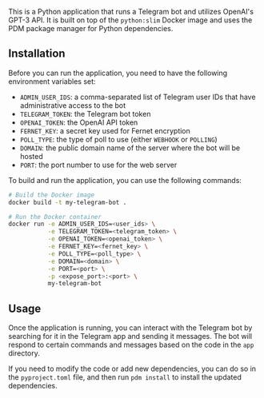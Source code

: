 

This is a Python application that runs a Telegram bot and utilizes OpenAI's GPT-3 API. It is built on top of the `python:slim` Docker image and uses the PDM package manager for Python dependencies.

## Installation

Before you can run the application, you need to have the following environment variables set:

- `ADMIN_USER_IDS`: a comma-separated list of Telegram user IDs that have administrative access to the bot
- `TELEGRAM_TOKEN`: the Telegram bot token
- `OPENAI_TOKEN`: the OpenAI API token
- `FERNET_KEY`: a secret key used for Fernet encryption
- `POLL_TYPE`: the type of poll to use (either `WEBHOOK` or `POLLING`)
- `DOMAIN`: the public domain name of the server where the bot will be hosted
- `PORT`: the port number to use for the web server

To build and run the application, you can use the following commands:

```bash
# Build the Docker image
docker build -t my-telegram-bot .

# Run the Docker container
docker run -e ADMIN_USER_IDS=<user_ids> \
           -e TELEGRAM_TOKEN=<telegram_token> \
           -e OPENAI_TOKEN=<openai_token> \
           -e FERNET_KEY=<fernet_key> \
           -e POLL_TYPE=<poll_type> \
           -e DOMAIN=<domain> \
           -e PORT=<port> \
           -p <expose_port>:<port> \
           my-telegram-bot
```

## Usage

Once the application is running, you can interact with the Telegram bot by searching for it in the Telegram app and sending it messages. The bot will respond to certain commands and messages based on the code in the `app` directory.

If you need to modify the code or add new dependencies, you can do so in the `pyproject.toml` file, and then run `pdm install` to install the updated dependencies.